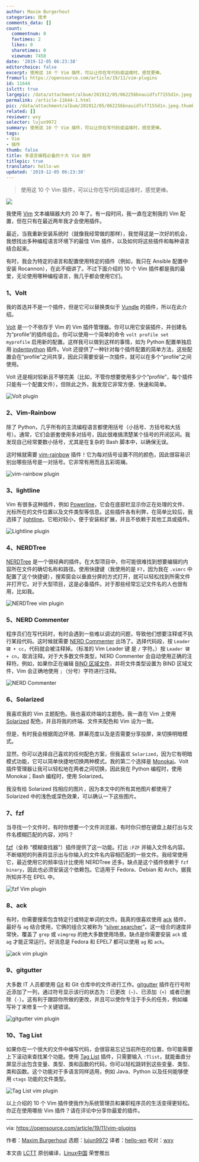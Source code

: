 ```yaml
---
author: Maxim Burgerhout
categories: 技术
comments_data: []
count:
  commentnum: 0
  favtimes: 2
  likes: 0
  sharetimes: 0
  viewnum: 7458
date: '2019-12-05 06:23:38'
editorchoice: false
excerpt: 使用这 10 个 Vim 插件，可以让你在写代码或运维时，感觉更棒。
fromurl: https://opensource.com/article/19/11/vim-plugins
id: 11644
islctt: true
largepic: /data/attachment/album/201912/05/062256bnauidfsf7155d1n.jpeg
permalink: /article-11644-1.html
pic: /data/attachment/album/201912/05/062256bnauidfsf7155d1n.jpeg.thumb.jpg
related: []
reviewer: wxy
selector: lujun9972
summary: 使用这 10 个 Vim 插件，可以让你在写代码或运维时，感觉更棒。
tags:
- Vim
- 插件
thumb: false
title: 多语言编程必备的十大 Vim 插件
titlepic: true
translator: hello-wn
updated: '2019-12-05 06:23:38'
---
```



> 
> 使用这 10 个 Vim 插件，可以让你在写代码或运维时，感觉更棒。
> 
> 
> 


![](/data/attachment/album/201912/05/062256bnauidfsf7155d1n.jpeg)


我使用 [Vim](https://www.vim.org/) 文本编辑器大约 20 年了。有一段时间，我一直在定制我的 Vim 配置，但在只有在最近两年我才会使用插件。


最近，当我重新安装系统时（就像我经常做的那样），我觉得这是一次好的机会，我想找出多种编程语言环境下的最佳 Vim 插件，以及如何将这些插件和每种语言结合起来。


有时，我会为特定的语言和配置使用特定的插件（例如，我只在 Ansible 配置中安装 Rocannon），在此不细讲了。不过下面介绍的 10 个 Vim 插件都是我的最爱，无论使用哪种编程语言，我几乎都会使用它们。


### 1、Volt


我的首选并不是一个插件，但是它可以替换类似于 [Vundle](https://github.com/VundleVim/Vundle.vim) 的插件，所以在此介绍。


[Volt](https://github.com/vim-volt/volt) 是一个不依存于 Vim 的 Vim 插件管理器。你可以用它安装插件，并创建名为“profile”的插件组合。你可以使用一个简单的命令 `volt profile set myprofile` 启用新的配置。这样我可以做到这样的事情，如为 Python 配置单独启用 [indentpython](https://github.com/vim-scripts/indentpython.vim) 插件。Volt 还提供了一种针对每个插件配置的简单方法，这些配置会在“profile”之间共享，因此只需要安装一次插件，就可以在多个“profile”之间使用。


Volt 还是相对较新且不够完美（比如，不管你想要使用多少个“profile”，每个插件只能有一个配置文件），但除此之外，我发现它非常方便、快速和简单。


![Volt plugin](/data/attachment/album/201912/05/062340rz2hfhu5uullblbl.gif "Volt plugin")


### 2、Vim-Rainbow


除了 Python，几乎所有的主流编程语言都使用括号（小括号、方括号和大括号）。通常，它们会嵌套使用多对括号，因此很难搞清楚某个括号的开闭区间。我发现自己经常要数小括号，尤其是在复杂的 Bash 脚本中，以确保无误。


这时候就需要 [vim-rainbow](http://github.com/frazrepo/vim-rainbow) 插件！它为每对括号设置不同的颜色，因此很容易识别出哪些括号是一对括号。它非常有用而且五彩斑斓。


![vim-rainbow plugin](/data/attachment/album/201912/05/062341ima6c9a1w2acwuyz.png "vim-rainbow plugin")


### 3、lightline


Vim 有很多这种插件，例如 [Powerline](https://github.com/powerline/powerline)，它会在底部栏显示你正在处理的文件、光标所在的文件位置以及文件类型等信息。这些插件各有利弊，在简单比较后，我选择了 [lightline](http://github.com/itchyny/lightline.vim)。它相对较小，便于安装和扩展，并且不依赖于其他工具或插件。


![Lightline plugin](/data/attachment/album/201912/05/062341zbqwr88dvfq6sd8s.png "Lightline plugin")


### 4、NERDTree


[NERDTree](http://github.com/scrooloose/nerdtree) 是一个很经典的插件。在大型项目中，你可能很难找到想要编辑的内容所在文件的确切名称和路径。使用快捷键（我使用的是 `F7`，因为我在 `.vimrc` 中配置了这个快捷键），搜索窗会以垂直分屏的方式打开，就可以轻松找到所需文件并打开它。对于大型项目，这是必备插件。对于那些经常忘记文件名的人也很有用，比如我。


![NERDTree vim plugin](/data/attachment/album/201912/05/062342w464yfz4z9f9h99y.gif "NERDTree vim plugin")


### 5、NERD Commenter


程序员们在写代码时，有时会遇到一些难以调试的问题，导致他们想要注释或不执行某段代码。这时候就需要 [NERD Commenter](http://github.com/scrooloose/nerdcommenter) 出场了。选择代码段，按 `Leader 键 + cc`，代码就会被注释掉。（标准的 Vim Leader 键 是 `/` 字符。）按 `Leader 键 + cn`，取消注释。对于大多数文件类型，NERD Commenter 会自动使用正确的注释符。例如，如果你正在编辑 [BIND 区域文件](https://en.wikipedia.org/wiki/Zone_file#File_format)，并将文件类型设置为 BIND 区域文件，Vim 会正确地使用 `;`（分号）字符进行注释。


![NERD Commenter](/data/attachment/album/201912/05/062343mcopxuiwjimmoip3.gif "NERD Commenter")


### 6、Solarized


我喜欢我的 Vim 主题配色。我也喜欢终端的主题色。我一直在 Vim 上使用 [Solarized](https://github.com/altercation/vim-colors-solarized) 配色，并且将我的终端、文件夹配色和 Vim 设为一致。


但是，有时我会根据周边环境、屏幕亮度以及是否需要分享投屏，来切换明暗模式。


显然，你可以选择自己喜欢的任何配色方案，但我喜欢 `Solarized`，因为它有明暗模式功能，它可以简单快捷地切换两种模式。我的第二个选择是 [Monokai](https://github.com/sickill/vim-monokai)。Volt 插件管理器让我可以轻松地在两者之间切换，因此我在 Python 编程时，使用 Monokai；Bash 编程时，使用 Solarized。


我没有给 Solarized 找相应的图片，因为本文中的所有其他图片都使用了 Solarized 中的浅色或深色效果，可以确认一下这些图片。


### 7、fzf


当寻找一个文件时，有时你想要一个文件浏览器，有时你只想在键盘上敲打出与文件名模糊匹配的内容，对吗？


[fzf](https://github.com/junegunn/fzf.vim)（全称 “模糊查找器”）插件提供了这一功能。打出 `:FZF` 并输入文件名内容。不断缩短的列表将显示出与你输入的文件名内容相匹配的一些文件。我经常使用它，最近使用它的频率估计比使用 NERDTree 还多。缺点是这个插件依赖于 `fzf binary`，因此也必须安装这个依赖包。它适用于 Fedora、Debian 和 Arch，据我所知并不在 EPEL 中。


![fzf Vim plugin](/data/attachment/album/201912/05/062343biuiilog4fwicqw7.gif "fzf Vim plugin")


### 8、ack


有时，你需要搜索包含特定行或特定单词的文件。我真的很喜欢使用 [ack](https://github.com/mileszs/ack.vim) 插件，最好与 `ag` 结合使用，它俩的组合又被称为 “[silver searcher](https://github.com/ggreer/the_silver_searcher)”。这一组合的速度非常快，覆盖了 `grep` 或 `vimgrep` 的绝大多数使用场景。缺点是你需要安装 `ack` 或 `ag` 才能正常运行。好消息是 Fedora 和 EPEL7 都可以使用 `ag` 和 `ack`。


![ack vim plugin](/data/attachment/album/201912/05/062344puy0y3xgtxiarjdb.gif "ack vim plugin")


### 9、gitgutter


大多数 IT 人员都使用 [Git](https://opensource.com/resources/what-is-git) 和 Git 仓库中的文件进行工作。[gitgutter](https://github.com/airblade/vim-gitgutter) 插件在行号附近添加了一列，通过符号显示该行的状态为：已更改（`~`）、已添加（`+`）或者已删除（`-`）。这有利于跟踪你所做的更改，并且可以使你专注于手头的任务，例如编写补丁来修复一个关键错误。


![gitgutter vim plugin](/data/attachment/album/201912/05/062344c0p1pkryufhr1fmz.png "gitgutter vim plugin")


### 10、Tag List


如果你在一个很大的文件中编写代码，会很容易忘记当前所在的位置，你可能需要上下滚动来查找某个功能。使用 [Tag List](https://github.com/vim-scripts/taglist.vim) 插件，只需要输入 `:Tlist`，就能垂直分屏显示出包含变量、类型、类和函数的代码，你可以轻松跳转到这些变量、类型、类和函数。这个功能对于多语言同样适用，例如 Java、Python 以及任何能够使用 `ctags` 功能的文件类型。


![Tag List vim plugin](/data/attachment/album/201912/05/062345d4fkme7550me7xji.gif "Tag List vim plugin) ) ) ")


以上介绍的 10 个 Vim 插件使我作为系统管理员和兼职程序员的生活变得更轻松。你正在使用哪些 Vim 插件？请在评论中分享你最爱的插件。




---


via: <https://opensource.com/article/19/11/vim-plugins>


作者：[Maxim Burgerhout](https://opensource.com/users/wzzrd) 选题：[lujun9972](https://github.com/lujun9972) 译者：[hello-wn](https://github.com/hello-wn) 校对：[wxy](https://github.com/wxy)


本文由 [LCTT](https://github.com/LCTT/TranslateProject) 原创编译，[Linux中国](https://linux.cn/) 荣誉推出